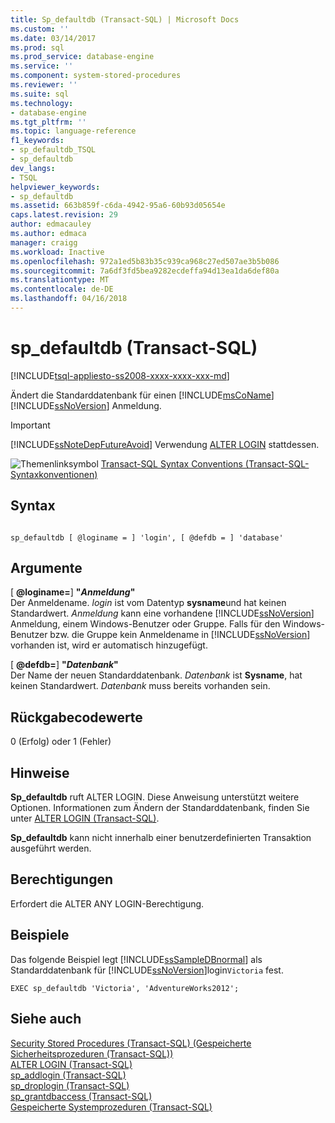 ```yaml
---
title: Sp_defaultdb (Transact-SQL) | Microsoft Docs
ms.custom: ''
ms.date: 03/14/2017
ms.prod: sql
ms.prod_service: database-engine
ms.service: ''
ms.component: system-stored-procedures
ms.reviewer: ''
ms.suite: sql
ms.technology:
- database-engine
ms.tgt_pltfrm: ''
ms.topic: language-reference
f1_keywords:
- sp_defaultdb_TSQL
- sp_defaultdb
dev_langs:
- TSQL
helpviewer_keywords:
- sp_defaultdb
ms.assetid: 663b859f-c6da-4942-95a6-60b93d05654e
caps.latest.revision: 29
author: edmacauley
ms.author: edmaca
manager: craigg
ms.workload: Inactive
ms.openlocfilehash: 972a1ed5b83b35c939ca968c27ed507ae3b5b086
ms.sourcegitcommit: 7a6df3fd5bea9282ecdeffa94d13ea1da6def80a
ms.translationtype: MT
ms.contentlocale: de-DE
ms.lasthandoff: 04/16/2018
---
```

# <a name="spdefaultdb-transact-sql"></a>sp_defaultdb (Transact-SQL)
[!INCLUDE[tsql-appliesto-ss2008-xxxx-xxxx-xxx-md](../../includes/tsql-appliesto-ss2008-xxxx-xxxx-xxx-md.md)]

  Ändert die Standarddatenbank für einen [!INCLUDE[msCoName](../../includes/msconame-md.md)] [!INCLUDE[ssNoVersion](../../includes/ssnoversion-md.md)] Anmeldung.  
  
> [!IMPORTANT]  
>  [!INCLUDE[ssNoteDepFutureAvoid](../../includes/ssnotedepfutureavoid-md.md)] Verwendung [ALTER LOGIN](../../t-sql/statements/alter-login-transact-sql.md) stattdessen.  
  
 ![Themenlinksymbol](../../database-engine/configure-windows/media/topic-link.gif "Topic link icon") [Transact-SQL Syntax Conventions (Transact-SQL-Syntaxkonventionen)](../../t-sql/language-elements/transact-sql-syntax-conventions-transact-sql.md)  
  
## <a name="syntax"></a>Syntax  
  
```  
  
sp_defaultdb [ @loginame = ] 'login', [ @defdb = ] 'database'   
```  
  
## <a name="arguments"></a>Argumente  
 [  **@loginame=**] **"***Anmeldung***"**  
 Der Anmeldename. *login* ist vom Datentyp **sysname**und hat keinen Standardwert. *Anmeldung* kann eine vorhandene [!INCLUDE[ssNoVersion](../../includes/ssnoversion-md.md)] Anmeldung, einem Windows-Benutzer oder Gruppe. Falls für den Windows-Benutzer bzw. die Gruppe kein Anmeldename in [!INCLUDE[ssNoVersion](../../includes/ssnoversion-md.md)] vorhanden ist, wird er automatisch hinzugefügt.  
  
 [  **@defdb=**] **"***Datenbank***"**  
 Der Name der neuen Standarddatenbank. *Datenbank* ist **Sysname**, hat keinen Standardwert. *Datenbank* muss bereits vorhanden sein.  
  
## <a name="return-code-values"></a>Rückgabecodewerte  
 0 (Erfolg) oder 1 (Fehler)  
  
## <a name="remarks"></a>Hinweise  
 **Sp_defaultdb** ruft ALTER LOGIN. Diese Anweisung unterstützt weitere Optionen. Informationen zum Ändern der Standarddatenbank, finden Sie unter [ALTER LOGIN &#40;Transact-SQL&#41;](../../t-sql/statements/alter-login-transact-sql.md).  
  
 **Sp_defaultdb** kann nicht innerhalb einer benutzerdefinierten Transaktion ausgeführt werden.  
  
## <a name="permissions"></a>Berechtigungen  
 Erfordert die ALTER ANY LOGIN-Berechtigung.  
  
## <a name="examples"></a>Beispiele  
 Das folgende Beispiel legt [!INCLUDE[ssSampleDBnormal](../../includes/sssampledbnormal-md.md)] als Standarddatenbank für [!INCLUDE[ssNoVersion](../../includes/ssnoversion-md.md)]login`Victoria` fest.  
  
```  
EXEC sp_defaultdb 'Victoria', 'AdventureWorks2012';  
```  
  
## <a name="see-also"></a>Siehe auch  
 [Security Stored Procedures &#40;Transact-SQL&#41; (Gespeicherte Sicherheitsprozeduren (Transact-SQL))](../../relational-databases/system-stored-procedures/security-stored-procedures-transact-sql.md)   
 [ALTER LOGIN &#40;Transact-SQL&#41;](../../t-sql/statements/alter-login-transact-sql.md)   
 [sp_addlogin &#40;Transact-SQL&#41;](../../relational-databases/system-stored-procedures/sp-addlogin-transact-sql.md)   
 [sp_droplogin &#40;Transact-SQL&#41;](../../relational-databases/system-stored-procedures/sp-droplogin-transact-sql.md)   
 [sp_grantdbaccess &#40;Transact-SQL&#41;](../../relational-databases/system-stored-procedures/sp-grantdbaccess-transact-sql.md)   
 [Gespeicherte Systemprozeduren &#40;Transact-SQL&#41;](../../relational-databases/system-stored-procedures/system-stored-procedures-transact-sql.md)  
  
  

